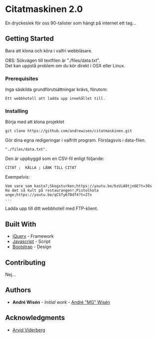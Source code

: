 # Citatmaskinen 2.0

En dryckeslek för oss 90-talister som hängt på internet ett tag...

## Getting Started

Bara att klona och köra i valfri webbläsare.

OBS: Sökvägen till textfilen är "./files/data.txt".<br>
Det kan uppstå problem om du kör direkt i OSX eller Linux.


### Prerequisites

Inga säskilda grundförutsättningar krävs, förutom:

```
Ett webbhotell att ladda upp innehållet till.
```

### Installing

Börja med att klona projektet

```console
git clone https://github.com/andrewisen/citatmaskinen.git
```

Gör dina egna redigeringar i valfritt program.
Förslagsvis i data-filen.

```
"./files/data.txt".
```

Den är uppbyggd som en CSV-fil enligt följande:

```
CITAT ;  KÄLLA ; LÄNK TILL CITAT 
```

Exempelvis:

```
Vem vare som kasta?;Skogsturken;https://youtu.be/bzUiA9tjn6E?t=30s
Ha det så kult på restaurangen!;Pistolhota unge;https://youtu.be/qCSfy670df4?t=27s
...
```

Ladda upp till ditt webbhotell med FTP-klient.

## Built With

* [jQuery](https://jquery.com) - Framework
* [Javascript](https://sv.wikipedia.org/wiki/Javascript) - Script
* [Bootstrap](https://getbootstrap.com) - Design

## Contributing

Nej...

## Authors

* **André Wisén** - *Initial work* - [André "MG" Wisén](https://github.com/andrewisen)

## Acknowledgments

* [Arvid Viderberg](https://github.com/Aweponken)
